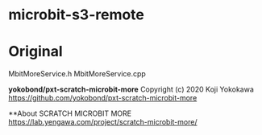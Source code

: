 # microbit-s3-remote


# Original

MbitMoreService.h
MbitMoreService.cpp

**yokobond/pxt-scratch-microbit-more**
Copyright (c) 2020 Koji Yokokawa
https://github.com/yokobond/pxt-scratch-microbit-more

**About SCRATCH MICROBIT MORE
https://lab.yengawa.com/project/scratch-microbit-more/

